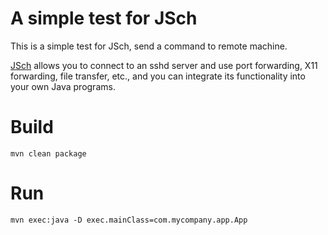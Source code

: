 # A simple test for JSch
This is a simple test for JSch, send a command to remote machine.

[JSch](http://www.jcraft.com/jsch/) allows you to connect to an sshd server and use port forwarding, X11 forwarding, file transfer, etc., and you can integrate its functionality into your own Java programs.

# Build
`mvn clean package`

# Run
`mvn exec:java -D exec.mainClass=com.mycompany.app.App`
